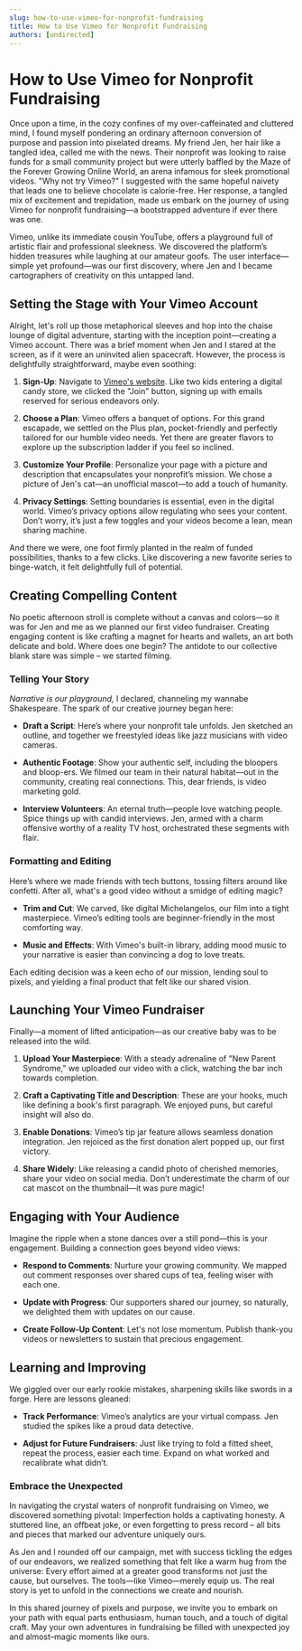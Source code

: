 ```yaml
---
slug: how-to-use-vimeo-for-nonprofit-fundraising
title: How to Use Vimeo for Nonprofit Fundraising
authors: [undirected]
---
```



# How to Use Vimeo for Nonprofit Fundraising

Once upon a time, in the cozy confines of my over-caffeinated and cluttered mind, I found myself pondering an ordinary afternoon conversion of purpose and passion into pixelated dreams. My friend Jen, her hair like a tangled idea, called me with the news. Their nonprofit was looking to raise funds for a small community project but were utterly baffled by the Maze of the Forever Growing Online World, an arena infamous for sleek promotional videos. "Why not try Vimeo?" I suggested with the same hopeful naivety that leads one to believe chocolate is calorie-free. Her response, a tangled mix of excitement and trepidation, made us embark on the journey of using Vimeo for nonprofit fundraising—a bootstrapped adventure if ever there was one.

Vimeo, unlike its immediate cousin YouTube, offers a playground full of artistic flair and professional sleekness. We discovered the platform’s hidden treasures while laughing at our amateur goofs. The user interface—simple yet profound—was our first discovery, where Jen and I became cartographers of creativity on this untapped land.

## Setting the Stage with Your Vimeo Account

Alright, let's roll up those metaphorical sleeves and hop into the chaise lounge of digital adventure, starting with the inception point—creating a Vimeo account. There was a brief moment when Jen and I stared at the screen, as if it were an uninvited alien spacecraft. However, the process is delightfully straightforward, maybe even soothing:

1. **Sign-Up**: Navigate to [Vimeo's website](https://vimeo.com/). Like two kids entering a digital candy store, we clicked the "Join" button, signing up with emails reserved for serious endeavors only.

2. **Choose a Plan**: Vimeo offers a banquet of options. For this grand escapade, we settled on the Plus plan, pocket-friendly and perfectly tailored for our humble video needs. Yet there are greater flavors to explore up the subscription ladder if you feel so inclined.

3. **Customize Your Profile**: Personalize your page with a picture and description that encapsulates your nonprofit’s mission. We chose a picture of Jen's cat—an unofficial mascot—to add a touch of humanity.

4. **Privacy Settings**: Setting boundaries is essential, even in the digital world. Vimeo’s privacy options allow regulating who sees your content. Don’t worry, it’s just a few toggles and your videos become a lean, mean sharing machine.

And there we were, one foot firmly planted in the realm of funded possibilities, thanks to a few clicks. Like discovering a new favorite series to binge-watch, it felt delightfully full of potential.

## Creating Compelling Content

No poetic afternoon stroll is complete without a canvas and colors—so it was for Jen and me as we planned our first video fundraiser. Creating engaging content is like crafting a magnet for hearts and wallets, an art both delicate and bold. Where does one begin? The antidote to our collective blank stare was simple – we started filming.

### Telling Your Story

*Narrative is our playground,* I declared, channeling my wannabe Shakespeare. The spark of our creative journey began here:

- **Draft a Script**: Here’s where your nonprofit tale unfolds. Jen sketched an outline, and together we freestyled ideas like jazz musicians with video cameras.

- **Authentic Footage**: Show your authentic self, including the bloopers and bloop-ers. We filmed our team in their natural habitat—out in the community, creating real connections. This, dear friends, is video marketing gold.

- **Interview Volunteers**: An eternal truth—people love watching people. Spice things up with candid interviews. Jen, armed with a charm offensive worthy of a reality TV host, orchestrated these segments with flair.

### Formatting and Editing

Here’s where we made friends with tech buttons, tossing filters around like confetti. After all, what's a good video without a smidge of editing magic?

- **Trim and Cut**: We carved, like digital Michelangelos, our film into a tight masterpiece. Vimeo’s editing tools are beginner-friendly in the most comforting way.

- **Music and Effects**: With Vimeo's built-in library, adding mood music to your narrative is easier than convincing a dog to love treats.

Each editing decision was a keen echo of our mission, lending soul to pixels, and yielding a final product that felt like our shared vision.

## Launching Your Vimeo Fundraiser

Finally—a moment of lifted anticipation—as our creative baby was to be released into the wild.

1. **Upload Your Masterpiece**: With a steady adrenaline of "New Parent Syndrome," we uploaded our video with a click, watching the bar inch towards completion.

2. **Craft a Captivating Title and Description**: These are your hooks, much like defining a book's first paragraph. We enjoyed puns, but careful insight will also do.

3. **Enable Donations**: Vimeo’s tip jar feature allows seamless donation integration. Jen rejoiced as the first donation alert popped up, our first victory.

4. **Share Widely**: Like releasing a candid photo of cherished memories, share your video on social media. Don’t underestimate the charm of our cat mascot on the thumbnail—it was pure magic!

## Engaging with Your Audience

Imagine the ripple when a stone dances over a still pond—this is your engagement. Building a connection goes beyond video views:

- **Respond to Comments**: Nurture your growing community. We mapped out comment responses over shared cups of tea, feeling wiser with each one.

- **Update with Progress**: Our supporters shared our journey, so naturally, we delighted them with updates on our cause.

- **Create Follow-Up Content**: Let's not lose momentum. Publish thank-you videos or newsletters to sustain that precious engagement.

## Learning and Improving

We giggled over our early rookie mistakes, sharpening skills like swords in a forge. Here are lessons gleaned:

- **Track Performance**: Vimeo’s analytics are your virtual compass. Jen studied the spikes like a proud data detective.

- **Adjust for Future Fundraisers**: Just like trying to fold a fitted sheet, repeat the process, easier each time. Expand on what worked and recalibrate what didn’t.

### Embrace the Unexpected

In navigating the crystal waters of nonprofit fundraising on Vimeo, we discovered something pivotal: Imperfection holds a captivating honesty. A stuttered line, an offbeat joke, or even forgetting to press record – all bits and pieces that marked our adventure uniquely ours.

As Jen and I rounded off our campaign, met with success tickling the edges of our endeavors, we realized something that felt like a warm hug from the universe: Every effort aimed at a greater good transforms not just the cause, but ourselves. The tools—like Vimeo—merely equip us. The real story is yet to unfold in the connections we create and nourish.

In this shared journey of pixels and purpose, we invite you to embark on your path with equal parts enthusiasm, human touch, and a touch of digital craft. May your own adventures in fundraising be filled with unexpected joy and almost–magic moments like ours.